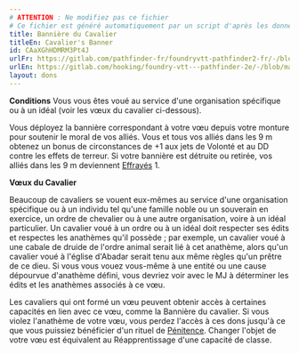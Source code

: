 ```yaml
---
# ATTENTION : Ne modifiez pas ce fichier
# Ce fichier est généré automatiquement par un script d'après les données du module Foundry VTT officiel et de sa traduction
title: Bannière du Cavalier
titleEn: Cavalier's Banner
id: CAaXGhHDMRM3Pt4J
urlFr: https://gitlab.com/pathfinder-fr/foundryvtt-pathfinder2-fr/-/blob/master/data/feats/CAaXGhHDMRM3Pt4J.htm
urlEn: https://gitlab.com/hooking/foundry-vtt---pathfinder-2e/-/blob/master/packs/data/feats.db/cavalier-s-banner.json
layout: dons
---
```

**Conditions** Vous vous êtes voué au service d'une organisation spécifique ou à un idéal (voir les vœux du cavalier ci-dessous).

Vous déployez la bannière correspondant à votre vœu depuis votre monture pour soutenir le moral de vos alliés. Vous et tous vos alliés dans les 9 m obtenez un bonus de circonstances de +1 aux jets de Volonté et au DD contre les effets de terreur. Si votre bannière est détruite ou retirée, vos alliés dans les 9 m deviennent [Effrayés](../conditions/effrayé.md) 1.

**Vœux du Cavalier**

Beaucoup de cavaliers se vouent eux-mêmes au service d'une organisation spécifique ou à un individu tel qu'une famille noble ou un souverain en exercice, un ordre de chevalier ou à une autre organisation, voire à un idéal particulier. Un cavalier voué à un ordre ou à un idéal doit respecter ses édits et respectes les anathèmes qu'il possède ; par exemple, un cavalier voué à une cabale de druide de l'ordre animal serait lié à cet anathème, alors qu'un cavalier voué à l'église d'Abadar serait tenu aux même règles qu'un prêtre de ce dieu. Si vous vous vouez vous-même à une entité ou une cause dépourvue d'anathème défini, vous devriez voir avec le MJ à déterminer les édits et les anathèmes associés à ce vœu.

Les cavaliers qui ont formé un vœu peuvent obtenir accès à certaines capacités en lien avec ce vœu, comme la Bannière du cavalier. Si vous violez l'anathème de votre vœu, vous perdez l'accès à ces dons jusqu'à ce que vous puissiez bénéficier d'un rituel de [Pénitence](../sorts/pénitence.md). Changer l'objet de votre vœu est équivalent au Réapprentissage d'une capacité de classe.
